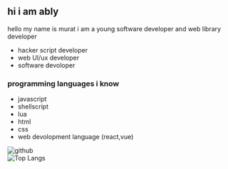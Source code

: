 ## hi i am ably 
hello my name is murat i am a young software developer and web library developer
  - hacker script developer
  - web UI/ux developer
  - software devoloper 
### programming languages i know
  - javascript
  - shellscript
  - lua
  - html
  - css
  - web devolopment language (react,vue)
  
  
![github](https://github-readme-stats.vercel.app/api?username=HACKERA316&show_icons=true&theme=tokyonight)       
![Top Langs](https://github-readme-stats.vercel.app/api/top-langs/?username=HACKERA316&layout=compact&theme=tokyonight)
